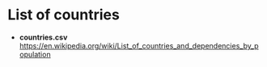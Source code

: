 # List of countries

-   **countries.csv** https://en.wikipedia.org/wiki/List_of_countries_and_dependencies_by_population
